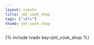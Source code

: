 ```yaml
--- 
layout: sieutv
title: jml_cook_shop
tags: ["uktv"]
thumb: jml_cook_shop
---
```

{% include tvadv key=jml_cook_shop %}
